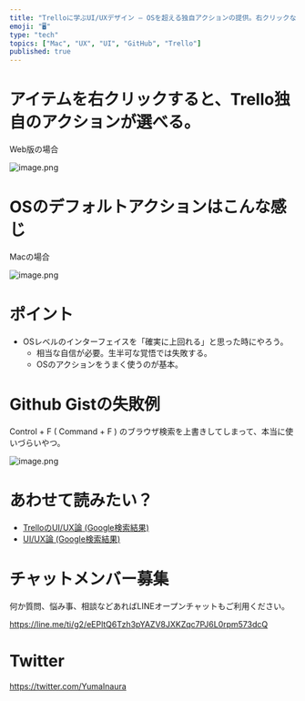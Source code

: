 ```yaml
---
title: "Trelloに学ぶUI/UXデザイン – OSを超える独自アクションの提供。右クリックなどの超重要ユーザーアクションを上書きする。"
emoji: "🖥"
type: "tech"
topics: ["Mac", "UX", "UI", "GitHub", "Trello"]
published: true
---
```


# アイテムを右クリックすると、Trello独自のアクションが選べる。

Web版の場合

![image.png](https://qiita-image-store.s3.amazonaws.com/0/89618/f629f597-dc7b-82a9-c123-6f6fc24b1dc6.png)

# OSのデフォルトアクションはこんな感じ

Macの場合

![image.png](https://qiita-image-store.s3.amazonaws.com/0/89618/882f2c6f-1b3c-6342-5e79-daedb17115f8.png)

# ポイント

- OSレベルのインターフェイスを「確実に上回れる」と思った時にやろう。
  - 相当な自信が必要。生半可な覚悟では失敗する。
  - OSのアクションをうまく使うのが基本。

# Github Gistの失敗例

Control + F ( Command + F ) のブラウザ検索を上書きしてしまって、本当に使いづらいやつ。

![image.png](https://qiita-image-store.s3.amazonaws.com/0/89618/ea95078f-e6d1-d34c-899e-722d9290e8cc.png)


# あわせて読みたい？

- [TrelloのUI/UX論 (Google検索結果)](https://www.google.co.jp/search?q=yumainaura+ui+ux&oq=yumainaura+ui+ux)
- [UI/UX論 (Google検索結果)](https://www.google.co.jp/search?q=yumainaura+ui+ux&oq=yumainaura+ui+ux)








<!-- Update From Qiita API -->

# チャットメンバー募集


何か質問、悩み事、相談などあればLINEオープンチャットもご利用ください。

https://line.me/ti/g2/eEPltQ6Tzh3pYAZV8JXKZqc7PJ6L0rpm573dcQ





# Twitter


https://twitter.com/YumaInaura


<!-- Update From Qiita API -->


